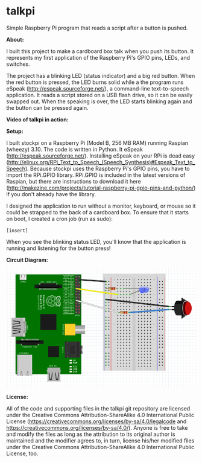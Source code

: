 talkpi
======

Simple Raspberry Pi program that reads a script after a button is pushed.


**About:**

I built this project to make a cardboard box talk when you push its button. It represents my first application of the Raspberry Pi's GPIO pins, LEDs, and switches.

The project has a blinking LED (status indicator) and a big red button. When the red button is pressed, the LED burns solid while a the program runs eSpeak (http://espeak.sourceforge.net/), a command-line text-to-speech application. It reads a script stored on a USB flash drive, so it can be easily swapped out. When the speaking is over, the LED starts blinking again and the button can be pressed again.

**Video of talkpi in action:**



**Setup:**

I built stockpi on a Raspberry Pi (Model B, 256 MB RAM) running Raspian (wheezy) 3.10. The code is written in Python. It eSpeak (http://espeak.sourceforge.net/). Installing eSpeak on your RPi is dead easy (http://elinux.org/RPi_Text_to_Speech_(Speech_Synthesis)#Espeak_Text_to_Speech). Because stockpi uses the Raspberry Pi's GPIO pins, you have to import the RPi.GPIO library. RPi.GPIO is included in the latest versions of Raspian, but there are instructions to download it here (http://makezine.com/projects/tutorial-raspberry-pi-gpio-pins-and-python/) if you don't already have the library.

I designed the application to run without a monitor, keyboard, or mouse so it could be strapped to the back of a cardboard box. To ensure that it starts on boot, I created a cron job (run as sudo):

```
[insert]
```

When you see the blinking status LED, you'll know that the application is running and listening for the button press!


**Circuit Diagram:**

![Alt text](https://raw.githubusercontent.com/jwsschneider/talkpi/master/images/talkpi_circuit_diagram.png)


**License:**

All of the code and supporting files in the talkpi git repository are licensed under the Creative Commons Attribution-ShareAlike 4.0 International Public License (https://creativecommons.org/licenses/by-sa/4.0/legalcode and https://creativecommons.org/licenses/by-sa/4.0/). Anyone is free to take and modify the files as long as the attribution to its original author is maintained and the modifier agrees to, in turn, license his/her modified files under the Creative Commons Attribution-ShareAlike 4.0 International Public License, too.
